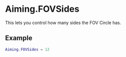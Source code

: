 # Aiming.FOVSides
This lets you control how many sides the FOV Circle has.

## Example
```lua
Aiming.FOVSides = 12
```
